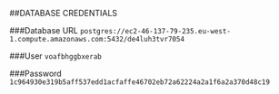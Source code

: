 ##DATABASE CREDENTIALS

###Database URL
```postgres://ec2-46-137-79-235.eu-west-1.compute.amazonaws.com:5432/de4luh3tvr7054```

###User
```voafbhggbxerab```

###Password
```1c964930e319b5aff537edd1acfaffe46702eb72a62224a2a1f6a2a370d48c19```
